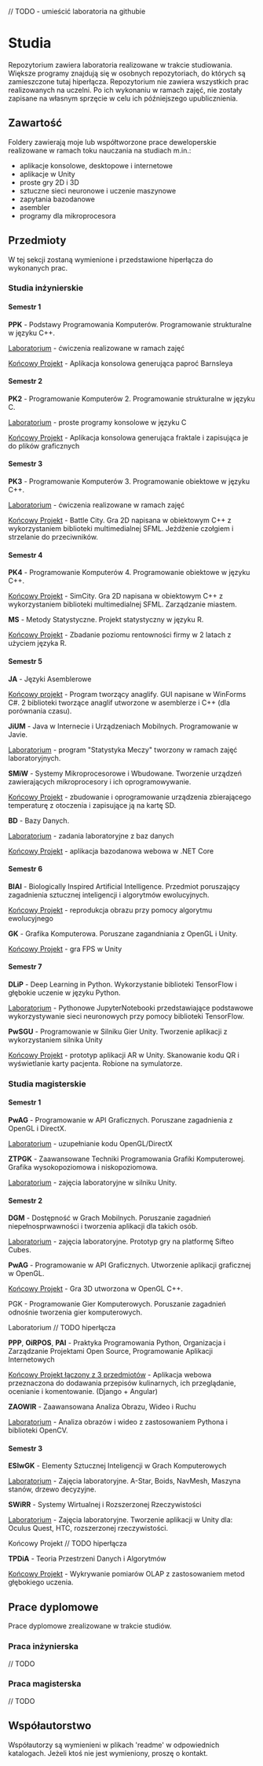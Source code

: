 // TODO - umieścić laboratoria na githubie

# Studia
Repozytorium zawiera laboratoria realizowane w trakcie studiowania. Większe programy znajdują się w osobnych repozytoriach, do których są zamieszczone tutaj hiperłącza. Repozytorium nie zawiera wszystkich prac realizowanych na uczelni. Po ich wykonaniu w ramach zajęć, nie zostały zapisane na własnym sprzęcie w celu ich późniejszego upublicznienia.

## Zawartość

Foldery zawierają moje lub współtworzone prace deweloperskie realizowane w ramach toku nauczania na studiach m.in.:
- aplikacje konsolowe, desktopowe i internetowe
- aplikacje w Unity
- proste gry 2D i 3D
- sztuczne sieci neuronowe i uczenie maszynowe
- zapytania bazodanowe
- asembler
- programy dla mikroprocesora

## Przedmioty

W tej sekcji zostaną wymienione i przedstawione hiperłącza do wykonanych prac.

### Studia inżynierskie

#### Semestr 1

<b>PPK</b> - Podstawy Programowania Komputerów. Programowanie strukturalne w języku C++.

[Laboratorium](https://github.com/pawel0705/Studia/tree/main/PPK) - ćwiczenia realizowane w ramach zajęć

[Końcowy Projekt](https://github.com/pawel0705/Barnsley-fern) - Aplikacja konsolowa generująca paproć Barnsleya

#### Semestr 2

<b>PK2</b> - Programowanie Komputerów 2. Programowanie strukturalne w języku C.

[Laboratorium](https://github.com/pawel0705/Programy-konsolowe-w-C) - proste programy konsolowe w języku C

[Końcowy Projekt](https://github.com/pawel0705/Fractal-Generator) - Aplikacja konsolowa generująca fraktale i zapisująca je do plików graficznych

#### Semestr 3

<b>PK3</b> - Programowanie Komputerów 3. Programowanie obiektowe w języku C++.

[Laboratorium](https://github.com/pawel0705/Studia/tree/main/PK3) - ćwiczenia realizowane w ramach zajęć

[Końcowy Projekt](https://github.com/pawel0705/Battle-City-2D-Game) - Battle City. Gra 2D napisana w obiektowym C++ z wykorzystaniem biblioteki multimedialnej SFML. Jeżdżenie czołgiem i strzelanie do przeciwników.

#### Semestr 4

<b>PK4</b> - Programowanie Komputerów 4. Programowanie obiektowe w języku C++.

[Końcowy Projekt](https://github.com/pawel0705/SimCity-2D-Game) - SimCity. Gra 2D napisana w obiektowym C++ z wykorzystaniem biblioteki multimedialnej SFML. Zarządzanie miastem.


<b>MS</b> - Metody Statystyczne. Projekt statystyczny w języku R.

[Końcowy Projekt](https://github.com/pawel0705/Badanie-poziomu-rentownosci) - Zbadanie poziomu rentowności firmy w 2 latach z użyciem języka R.

#### Semestr 5

<b>JA</b> - Języki Asemblerowe

[Końcowy projekt](https://github.com/pawel0705/Anaglyph-Maker) - Program tworzący anaglify. GUI napisane w WinForms C#. 2 biblioteki tworzące anaglif utworzone w asemblerze i C++ (dla porównania czasu).


<b>JiUM</b> - Java w Internecie i Urządzeniach Mobilnych. Programowanie w Javie.

[Laboratorium](https://github.com/pawel0705/Statystyka-Meczy) - program "Statystyka Meczy" tworzony w ramach zajęć laboratoryjnych.


<b>SMiW</b> - Systemy Mikroprocesorowe i Wbudowane. Tworzenie urządzeń zawierających mikroprocesory i ich oprogramowywanie.

[Końcowy Projekt](https://github.com/pawel0705/DataLogger) - zbudowanie i oprogramowanie urządzenia zbierającego temperaturę z otoczenia i zapisujące ją na kartę SD.


<b>BD</b> - Bazy Danych.

[Laboratorium](https://github.com/pawel0705/Bazy-Danych-Laboratoria) - zadania laboratoryjne z baz danych

[Końcowy Projekt](https://github.com/pawel0705/Informacje-Turystyczne) - aplikacja bazodanowa webowa w .NET Core


#### Semestr 6

<b>BIAI</b> - Biologically Inspired Artificial Intelligence. Przedmiot poruszający zagadnienia sztucznej inteligencji i algorytmów ewolucyjnych.

[Końcowy Projekt](https://github.com/pawel0705/GeneticDrawing-ImageEvolution) - reprodukcja obrazu przy pomocy algorytmu ewolucyjnego


<b>GK</b> - Grafika Komputerowa. Poruszane zagandniania z OpenGL i Unity.

[Końcowy Projekt](https://github.com/pawel0705/Gra-Strzelanka-3D-Unity) - gra FPS w Unity

#### Semestr 7

<b>DLiP</b> - Deep Learning in Python. Wykorzystanie biblioteki TensorFlow i głębokie uczenie w języku Python.

[Laboratorium](https://github.com/pawel0705/PythonTensorflowStuff) - Pythonowe JupyterNotebooki przedstawiające podstawowe wykorzystywanie sieci neuronowych przy pomocy biblioteki TensorFlow.

<b>PwSGU</b> - Programowanie w Silniku Gier Unity. Tworzenie aplikacji z wykorzystaniem silnika Unity

[Końcowy Projekt](https://github.com/pawel0705/Studia/tree/main/PwSGU) - prototyp aplikacji AR w Unity. Skanowanie kodu QR i wyświetlanie karty pacjenta. Robione na symulatorze.

### Studia magisterskie

#### Semestr 1
<b>PwAG</b> - Programowanie w API Graficznych. Poruszane zagadnienia z OpenGL i DirectX.

[Laboratorium](https://github.com/pawel0705/Studia/tree/main/PwAG) - uzupełnianie kodu OpenGL/DirectX


<b>ZTPGK</b> - Zaawansowane Techniki Programowania Grafiki Komputerowej. Grafika wysokopoziomowa i niskopoziomowa.

[Laboratorium](https://github.com/pawel0705/Studia/tree/main/ZTPGK) - zajęcia laboratoryjne w silniku Unity.


#### Semestr 2

<b>DGM</b> - Dostępność w Grach Mobilnych. Poruszanie zagadnień niepełnosprwawności i tworzenia aplikacji dla takich osób.

[Laboratorium](https://github.com/pawel0705/Studia/tree/main/DGM) - zajęcia laboratoryjne. Prototyp gry na platformę Sifteo Cubes.


<b>PwAG</b> - Programowanie w API Graficznych. Utworzenie aplikacji graficznej w OpenGL.

[Końcowy Projekt](https://github.com/pawel0705/GraSkradankowaOpenGL) - Gra 3D utworzona w OpenGL C++.


PGK - Programowanie Gier Komputerowych. Poruszanie zagadnień odnośnie tworzenia gier komputerowych.

Laboratorium // TODO hiperłącza


<b>PPP</b>, <b>OiRPOS</b>, <b>PAI</b> - Praktyka Programowania Python, Organizacja i Zarządzanie Projektami Open Source, Programowanie Aplikacji Internetowych

[Końcowy Projekt łączony z 3 przedmiotów](https://github.com/pawel0705/PrzepisyKulinarne) - Aplikacja webowa przeznaczona do dodawania przepisów kulinarnych, ich przeglądanie, ocenianie i komentowanie. (Django + Angular)


<b>ZAOWIR</b> - Zaawansowana Analiza Obrazu, Wideo i Ruchu

[Laboratorium](https://github.com/pawel0705/OpenCvImageOperations) - Analiza obrazów i wideo z zastosowaniem Pythona i biblioteki OpenCV.


#### Semestr 3

<b>ESIwGK</b> - Elementy Sztucznej Inteligencji w Grach Komputerowych

[Laboratorium](https://github.com/pawel0705/Studia/tree/main/ESIwGK) - Zajęcia laboratoryjne. A-Star, Boids, NavMesh, Maszyna stanów, drzewo decyzyjne.


<b>SWiRR</b> - Systemy Wirtualnej i Rozszerzonej Rzeczywistości

[Laboratorium](https://github.com/pawel0705/Studia/tree/main/SWiRR) - Zajęcia laboratoryjne. Tworzenie aplikacji w Unity dla: Oculus Quest, HTC, rozszerzonej rzeczywistości.

Końcowy Projekt // TODO hiperłącza


<b>TPDiA</b> - Teoria Przestrzeni Danych i Algorytmów

[Końcowy Projekt](https://github.com/pawel0705/WykrywaniePomiarowOLAP) - Wykrywanie pomiarów OLAP z zastosowaniem metod głębokiego uczenia.


## Prace dyplomowe

Prace dyplomowe zrealizowane w trakcie studiów.

### Praca inżynierska

// TODO

### Praca magisterska

// TODO

## Współautorstwo 

Współautorzy są wymienieni w plikach 'readme' w odpowiednich katalogach. Jeżeli ktoś nie jest wymieniony, proszę o kontakt.
